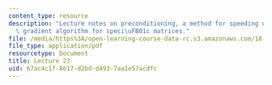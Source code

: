 ```yaml
---
content_type: resource
description: "Lecture notes on preconditioning, a method for speeding up the conjugate\
  \ gradient algorithm for speci\uFB01c matrices."
file: /media/https%3A/open-learning-course-data-rc.s3.amazonaws.com/18-409-topics-in-theoretical-computer-science-an-algorithmists-toolkit-fall-2009/67ac4c1f8617d2bdd4937aa1e57acdfc_MIT18_409F09_scribe23.pdf
file_type: application/pdf
resourcetype: Document
title: Lecture 23
uid: 67ac4c1f-8617-d2bd-d493-7aa1e57acdfc
---
```

